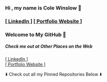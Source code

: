 ###  Hi , my name is Cole Winslow 🚀  

### <a href="https://www.linkedin.com/in/cole-winslow/">[ LinkedIn ]</a>  <a target="blank" href="https://colewinslowportfolio.netlify.app/">[ Portfolio Website ]</a>

### Welcome to My GitHub 👾


##### Check me out at Other Places on the Web
 <a href="https://www.linkedin.com/in/cole-winslow/">[ LinkedIn ]</a>  
 <a target="blank" href="https://colewinslowportfolio.netlify.app/">[ Portfolio Website ]</a>

<p>⬇️  Check out all my Pinned Repositories Below ⬇️ </p>
